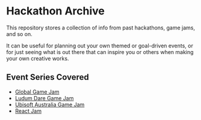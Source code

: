 # Hackathon Archive

This repository stores a collection of info from past hackathons, game jams, and so on.

It can be useful for planning out your own themed or goal-driven events, or for just seeing what is out there that can inspire you or others when making your own creative works.


## Event Series Covered

- [Global Game Jam](./archive/global-game-jam/README.md)
- [Ludum Dare Game Jam](./archive/ludum-dare/README.md)
- [Ubisoft Australia Game Jam](./archive/ubisoft-australia/README.md)
- [React Jam](./archive//react-jam/README.md)